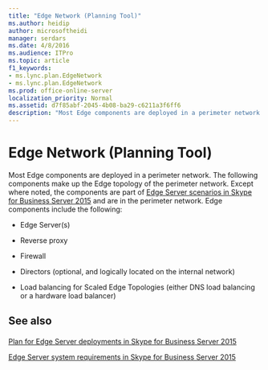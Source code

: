 ```yaml
---
title: "Edge Network (Planning Tool)"
ms.author: heidip
author: microsoftheidi
manager: serdars
ms.date: 4/8/2016
ms.audience: ITPro
ms.topic: article
f1_keywords:
- ms.lync.plan.EdgeNetwork
- ms.lync.plan.EdgeNetwork
ms.prod: office-online-server
localization_priority: Normal
ms.assetid: d7f85abf-2045-4b08-ba29-c6211a3f6ff6
description: "Most Edge components are deployed in a perimeter network. The following components make up the Edge topology of the perimeter network. Except where noted, the components are part of Edge Server scenarios in Skype for Business Server 2015 and are in the perimeter network. Edge components include the following:"
---
```


# Edge Network (Planning Tool)
 
Most Edge components are deployed in a perimeter network. The following components make up the Edge topology of the perimeter network. Except where noted, the components are part of [Edge Server scenarios in Skype for Business Server 2015](../../plan-your-deployment/edge-server-deployments/scenarios-0.md) and are in the perimeter network. Edge components include the following:
  
- Edge Server(s)
    
- Reverse proxy
    
- Firewall
    
- Directors (optional, and logically located on the internal network)
    
- Load balancing for Scaled Edge Topologies (either DNS load balancing or a hardware load balancer)
    
## See also

#### 

[Plan for Edge Server deployments in Skype for Business Server 2015](../../plan-your-deployment/edge-server-deployments/edge-server-deployments.md)
  
[Edge Server system requirements in Skype for Business Server 2015](../../plan-your-deployment/edge-server-deployments/system-requirements.md)

